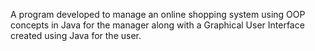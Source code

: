 A program developed to manage an online shopping system using OOP concepts in Java for the manager along with a Graphical User Interface created using Java for the user.
